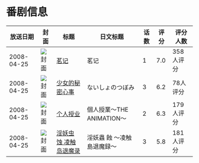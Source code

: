 # 番剧信息

|放送日期|封面|标题|日文标题|话数|评分|评分人数|
|---|---|---|---|---|---|---|
|2008-04-25|![封面](https://lain.bgm.tv/pic/cover/c/71/71/3859_2IbaA.jpg)|[茗记](https://bangumi.tv/subject/3859)|茗记|1|7.0|358人评分|
|2008-04-25|![封面](https://lain.bgm.tv/pic/cover/c/c1/fc/12746_jR63Y.jpg)|[少女的秘密心事](https://bangumi.tv/subject/12746)|ないしょのつぼみ|3|6.2|78人评分|
|2008-04-25|![封面](https://bangumi.tv/img/no_icon_subject.png)|[个人授业](https://bangumi.tv/subject/63031)|個人授業～THE ANIMATION～|2|6.3|179人评分|
|2008-04-25|![封面](https://bangumi.tv/img/no_icon_subject.png)|[淫妖虫 蚀 凌触岛退魔录](https://bangumi.tv/subject/70283)|淫妖蟲 蝕 〜凌触島退魔録〜|3|5.8|181人评分|
